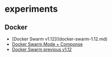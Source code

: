 # experiments


## Docker 
- [Docker Swarm v1.12]((docker-swarm-1.12.md)
- [Docker Swarm Mode + Componse](docker-swarm-mode-compose.md)
- [Docker Swarm previous v1.12](docker-swarm-ha.md)
